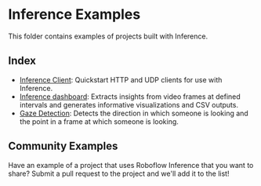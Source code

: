 # Inference Examples

This folder contains examples of projects built with Inference.

## Index

- [Inference Client](./inference-client-example/): Quickstart HTTP and UDP clients for use with Inference.
- [Inference dashboard](./inference-dashboard-example/): Extracts insights from video frames at defined intervals and generates informative visualizations and CSV outputs.
- [Gaze Detection](./gaze-detection/): Detects the direction in which someone is looking and the point in a frame at which someone is looking.

## Community Examples

Have an example of a project that uses Roboflow Inference that you want to share? Submit a pull request to the project and we'll add it to the list!